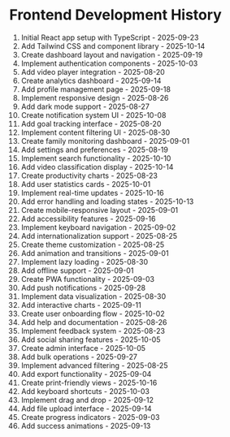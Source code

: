 # Frontend Development History

1. Initial React app setup with TypeScript - 2025-09-23
2. Add Tailwind CSS and component library - 2025-10-14
3. Create dashboard layout and navigation - 2025-09-19
4. Implement authentication components - 2025-10-03
5. Add video player integration - 2025-08-20
6. Create analytics dashboard - 2025-09-14
7. Add profile management page - 2025-09-18
8. Implement responsive design - 2025-08-26
9. Add dark mode support - 2025-08-27
10. Create notification system UI - 2025-10-08
11. Add goal tracking interface - 2025-08-20
12. Implement content filtering UI - 2025-08-30
13. Create family monitoring dashboard - 2025-09-01
14. Add settings and preferences - 2025-08-19
15. Implement search functionality - 2025-10-10
16. Add video classification display - 2025-10-14
17. Create productivity charts - 2025-08-23
18. Add user statistics cards - 2025-10-01
19. Implement real-time updates - 2025-10-16
20. Add error handling and loading states - 2025-10-13
21. Create mobile-responsive layout - 2025-09-01
22. Add accessibility features - 2025-09-16
23. Implement keyboard navigation - 2025-09-02
24. Add internationalization support - 2025-08-25
25. Create theme customization - 2025-08-25
26. Add animation and transitions - 2025-09-01
27. Implement lazy loading - 2025-08-30
28. Add offline support - 2025-09-01
29. Create PWA functionality - 2025-09-03
30. Add push notifications - 2025-09-28
31. Implement data visualization - 2025-08-30
32. Add interactive charts - 2025-09-11
33. Create user onboarding flow - 2025-10-02
34. Add help and documentation - 2025-08-26
35. Implement feedback system - 2025-08-23
36. Add social sharing features - 2025-10-05
37. Create admin interface - 2025-10-05
38. Add bulk operations - 2025-09-27
39. Implement advanced filtering - 2025-08-25
40. Add export functionality - 2025-09-04
41. Create print-friendly views - 2025-10-16
42. Add keyboard shortcuts - 2025-10-03
43. Implement drag and drop - 2025-09-12
44. Add file upload interface - 2025-09-14
45. Create progress indicators - 2025-09-03
46. Add success animations - 2025-09-13
